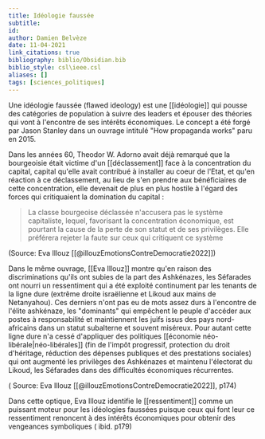 ```yaml
---
title: Idéologie faussée
subtitle:
id: 
author: Damien Belvèze
date: 11-04-2021
link_citations: true
bibliography: biblio/Obsidian.bib
biblio_style: csl\ieee.csl
aliases: []
tags: [sciences_politiques]
---
```


Une idéologie faussée (flawed ideology) est une [[idéologie]] qui pousse des catégories de population à suivre des leaders et épouser des théories qui vont à l'encontre de ses intérêts économiques. 
Le concept a été forgé par Jason Stanley dans un ouvrage intitulé "How propaganda works" paru en 2015. 

Dans les années 60, Theodor W. Adorno avait déjà remarqué que la bourgeoisie était victime d'un [[déclassement]] face à la concentration du capital, capital qu'elle avait contribué à installer au coeur de l'Etat, et qu'en réaction à ce déclassement, au lieu de s'en prendre aux bénéficiaires de cette concentration, elle devenait de plus en plus hostile à l'égard des forces qui critiquaient la domination du capital : 

> La classe bourgeoise déclassée n'accusera pas le système capitaliste, lequel, favorisant la concentration économique, est pourtant la cause de la perte de son statut et de ses privilèges. Elle préférera rejeter la faute sur ceux qui critiquent ce système

(Source: Eva Illouz  [[@illouzEmotionsContreDemocratie2022]])

Dans le même ouvrage, [[Eva Illouz]] montre qu'en raison des discriminations qu'ils ont subies de la part des Ashkénazes, les Séfarades ont nourri un ressentiment qui a été exploité continument par les tenants de la ligne dure (extrême droite israëlienne et Likoud aux mains de Netanyahou). Ces derniers n'ont pas eu de mots assez durs à l'encontre de l'élite ashkénaze, les "dominants" qui empêchent le peuple d'accéder aux postes à responsabilité et maintiennent les juifs issus des pays nord-africains dans un statut subalterne et souvent miséreux. 
Pour autant cette ligne dure n'a cessé d'appliquer des politiques [[économie néo-libérale|néo-libérales]] (fin de l'impôt progressif, protection du droit d'héritage, réduction des dépenses publiques et des prestations sociales) qui ont augmenté les privilèges des Ashkénazes et maintenu l'électorat du Likoud, les Séfarades dans des difficultés économiques récurrentes.

( Source: Eva Illouz [[@illouzEmotionsContreDemocratie2022]], p174)

Dans cette optique, Eva Illouz identifie le [[ressentiment]] comme un puissant moteur pour les idéologies faussées puisque ceux qui font leur ce ressentiment renoncent à des intérêts économiques pour obtenir des vengeances symboliques ( ibid. p179)






